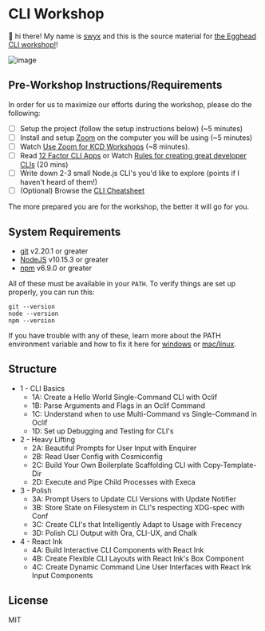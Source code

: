 
# CLI Workshop


👋 hi there! My name is [swyx](https://swyx.io) and this is the
source material for [the Egghead CLI workshop!](https://swyx.io/teaching/CLI)!

![image](https://user-images.githubusercontent.com/6764957/69071656-3c6d6b80-0a65-11ea-8aad-2ceeff65f913.png)

## Pre-Workshop Instructions/Requirements

In order for us to maximize our efforts during the workshop, please do the
following:

- [ ] Setup the project (follow the setup instructions below) (~5 minutes)
- [ ] Install and setup [Zoom](https://zoom.us) on the computer you will be
      using (~5 minutes)
- [ ] Watch
      [Use Zoom for KCD Workshops](https://egghead.io/lessons/egghead-use-zoom-for-kcd-workshops)
      (~8 minutes).
- [ ] Read [12 Factor CLI Apps](https://medium.com/@jdxcode/12-factor-cli-apps-dd3c227a0e46) or Watch [Rules for creating great developer CLIs](https://devrel.net/developer-experience/rules-for-creating-great-developer-clis) (20 mins)
- [ ] Write down 2-3 small Node.js CLI's you'd like to explore (points if I haven't heard of them!)
- [ ] (Optional) Browse the [CLI Cheatsheet](https://github.com/sw-yx/cli-cheatsheet)

The more prepared you are for the workshop, the better it will go for you.

## System Requirements

- [git][git] v2.20.1 or greater
- [NodeJS][node] v10.15.3 or greater
- [npm][npm] v6.9.0 or greater

All of these must be available in your `PATH`. To verify things are set up
properly, you can run this:

```
git --version
node --version
npm --version
```

If you have trouble with any of these, learn more about the PATH environment
variable and how to fix it here for [windows][win-path] or
[mac/linux][mac-path].

## Structure

- 1 - CLI Basics
  - 1A: Create a Hello World Single-Command CLI with Oclif
  - 1B: Parse Arguments and Flags in an Oclif Command
  - 1C: Understand when to use Multi-Command vs Single-Command in Oclif
  - 1D: Set up Debugging and Testing for CLI's
- 2 - Heavy Lifting
  - 2A: Beautiful Prompts for User Input with Enquirer
  - 2B: Read User Config with Cosmiconfig
  - 2C: Build Your Own Boilerplate Scaffolding CLI with Copy-Template-Dir
  - 2D: Execute and Pipe Child Processes with Execa
- 3 - Polish
  - 3A: Prompt Users to Update CLI Versions with Update Notifier
  - 3B: Store State on Filesystem in CLI's respecting XDG-spec with Conf
  - 3C: Create CLI's that Intelligently Adapt to Usage with Frecency
  - 3D: Polish CLI Output with Ora, CLI-UX, and Chalk
- 4 - React Ink
  - 4A: Build Interactive CLI Components with React Ink
  - 4B: Create Flexible CLI Layouts with React Ink's Box Component
  - 4C: Create Dynamic Command Line User Interfaces with React Ink Input Components

## License

MIT

[npm]: https://www.npmjs.com/
[node]: https://nodejs.org
[git]: https://git-scm.com/
[win-path]:
  https://www.howtogeek.com/118594/how-to-edit-your-system-path-for-easy-command-line-access/
[mac-path]: http://stackoverflow.com/a/24322978/971592
